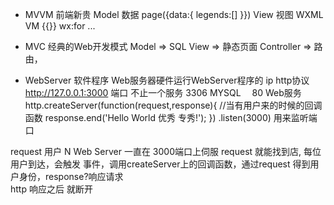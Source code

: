 - MVVM  前端新贵
  Model 数据 page({data:{
      legends:[]
  }})
  View 视图
  WXML 
  VM {{}}  wx:for ...

- MVC  经典的Web开发模式
  Model => SQL 
  View => 静态页面
  Controller => 路由，

- WebServer 软件程序
Web服务器硬件运行WebServer程序的
ip http协议
http://127.0.0.1:3000
端口 不止一个服务
3306 MYSQL　
80 Web服务
http.createServer(function(request,response){ //当有用户来的时候的回调函数
    response.end('Hello World 优秀 专秀!');
})
    .listen(3000)  用来监听端口

request 用户 N  Web Server 一直在 3000端口上伺服
request 就能找到店, 每位用户到达，会触发 事件，调用createServer上的回调函数，通过request 得到用户身份，response?响应请求  
http 响应之后 就断开


  